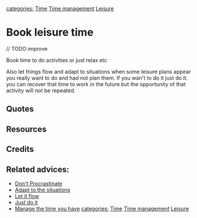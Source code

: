 [categories:](../categories/index.md) [Time](../categories/Time.md) [Time management](../categories/Time%20management.md) [Leisure](../categories/Leisure.md)
# Book leisure time

// TODO improve

Book time to do activities or just relax etc

Also let things flow and adapt to situations when some leisure plans appear you really want to do and had not plan them. If you wan't to do it just do it. you can recover that time to work in the future but the opportunity of that activity will not be repeated.

## Quotes

## Resources

## Credits

## Related advices:

- [Don't Procrastinate](../Don't%20procrastinate)
- [Adapt to the situations]()
- [Let it flow]()
- [Just do it]()
- [Manage the time you have]()
[categories:](../categories/index.md) [Time](../categories/Time.md) [Time management](../categories/Time%20management.md) [Leisure](../categories/Leisure.md)